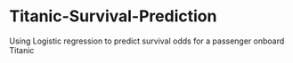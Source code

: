 # Titanic-Survival-Prediction
Using Logistic regression to predict survival odds for a passenger onboard Titanic
